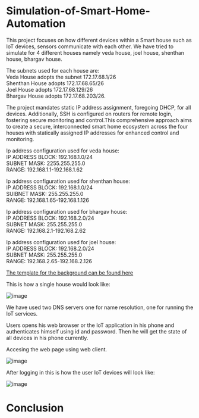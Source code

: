 <h1>Simulation-of-Smart-Home-Automation</h1>
This project focuses on how different devices within a Smart house such as IoT devices, sensors communicate with each other. We have tried to simulate for 4 different houses namely veda house, joel house, shenthan house, bhargav house.



The subnets used for each house are: <br/>
Veda House adopts the subnet 172.17.68.1/26 <br/>
Shenthan House adopts 172.17.68.65/26 <br/>
Joel House adopts 172.17.68.129/26 <br/>
Bhargav House adopts 172.17.68.203/26.

The project mandates static IP address assignment, foregoing DHCP, for all devices.
Additionally, SSH is configured on routers for remote login, fostering secure
monitoring and control.This comprehensive approach aims to create a secure,
interconnected smart home ecosystem across the four houses with statically
assigned IP addresses for enhanced control and monitoring.

Ip address configuration used for veda house:<br/>
IP ADDRESS BLOCK: 192.168.1.0/24<br/>
SUBNET MASK: 2255.255.255.0<br/>
RANGE: 192.168.1.1-192.168.1.62<br/>

Ip address configuration used for shenthan house:<br/>
IP ADDRESS BLOCK: 192.168.1.0/24<br/>
SUIBNET MASK: 255.255.255.0<br/>
RANGE: 192.168.1.65-192.168.1.126<br/>

Ip address configuration used for bhargav house:<br/>
IP ADDRESS BLOCK: 192.168.2.0/24<br/>
SUBNET MASK: 255.255.255.0<br/>
RANGE: 192.168.2.1-192.168.2.62<br/>

Ip address configuration used for joel house:<br/>
IP ADDRESS BLOCK: 192.168.2.0/24<br/>
SUBNET MASK: 255.255.255.0<br/>
RANGE: 192.168.2.65-192.168.2.126<br/>

<a href="https://www.pinterest.com.au/pin/sykati--508906826651757404/">The template for the background can be found here</a>

This is how a single house would look like:

![image](https://github.com/q35u437/Simulation-of-Smart-Home-Automation/assets/35828699/ccf80a14-a5cc-454b-8928-716829e48fce)

We have used two DNS servers one for name resolution, one for running the IoT services.

Users opens his web browser or the IoT application in his phone and authenticates himself using id and password. Then he will get the state of all devices in his phone currently.


Accesing the web page using web client.

![image](https://github.com/q35u437/Simulation-of-Smart-Home-Automation/assets/35828699/02c3e06b-50a1-40dc-b3e7-b3615023fc3c)

After logging in this is how the user IoT devices will look like:

![image](https://github.com/q35u437/Simulation-of-Smart-Home-Automation/assets/35828699/9088322e-90e1-4827-85f1-8ab4944fb905)

# Conclusion
